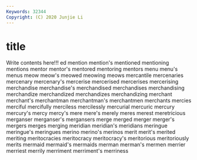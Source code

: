 ```yaml
---
Keywords: 32344
Copyright: (C) 2020 Junjie Li
---
```


# title

Write contents here!!!
ed 
mention 
mention's 
mentioned
mentioning 
mentions 
mentor 
mentor's 
mentored 
mentoring 
mentors 
menu 
menu's 
menus
meow 
meow's 
meowed 
meowing 
meows 
mercantile 
mercenaries 
mercenary 
mercenary's 
mercerise
mercerised 
mercerises 
mercerising 
merchandise 
merchandise's 
merchandised 
merchandises 
merchandising 
merchandize 
merchandized
merchandizes 
merchandizing 
merchant 
merchant's 
merchantman 
merchantman's 
merchantmen 
merchants 
mercies 
merciful
mercifully 
merciless 
mercilessly 
mercurial 
mercuric 
mercury 
mercury's 
mercy 
mercy's 
mere
mere's 
merely 
meres 
merest 
meretricious 
merganser 
merganser's 
mergansers 
merge 
merged
merger 
merger's 
mergers 
merges 
merging 
meridian 
meridian's 
meridians 
meringue 
meringue's
meringues 
merino 
merino's 
merinos 
merit 
merit's 
merited 
meriting 
meritocracies 
meritocracy
meritocracy's 
meritorious 
meritoriously 
merits 
mermaid 
mermaid's 
mermaids 
merman 
merman's 
mermen
merrier 
merriest 
merrily 
merriment 
merriment's 
merriness 
